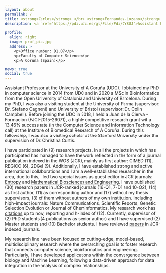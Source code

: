 ```yaml
---
layout: about
permalink: /
title: <strong>Carlos</strong> </br> <strong>Fernandez-Lozano</strong>
description: <a href="https://pdi.udc.es/gl/File/Pdi/QY8UJ">Assistant Professor</a>.  Universidade da Coruña (UDC) <br/> <a href="https://www.citic.udc.es/estaticas/personal-investigador-no-permanente.htm;jsessionid=7037C15ED3F44C0358EB2CBDF45AA1CC">Affiliated Researcher</a>.  Centre for Information and Communications Technology Research (CITIC)

profile:
  align: right
  image: prof_pic.jpg
  address: >
    <p>Office number: D1.07</p>
    <p>Faculty of Computer Science</p>
    <p>A Coruña (Spain)</p>

news: true
social: true
---
```


Assistant Professor at the University of A Coruña (UDC). I obtained my PhD in computer science in 2014 from UDC and in 2020 a MSc in Bioinformatics from the Open University of Catalonia and University of Barcelona. During my PhD, I was also a visiting student at the University of Parma (supervisor: Dr. Stefano Cagnoni) and University of Bristol (supervisor: Dr. Colin Campbell). Before joining the UDC in 2018, I held a Juan de la Cierva - Formación (FJCI-2015-26071), a highly competitive research grant wit a 13.46% success rate (in the Computer Science and Information Technology call) at the Institute of Biomedical Research of A Coruña. During this fellowship, I was also a visiting scholar at the Stanford University under the supervision of Dr. Christina Curtis. 

I have participated in (9) research projects.  In all the projects in which has participated has managed to have the work reflected in the form of a journal publication indexed in the WOS (JCR), mainly as first author: CIMED (11), REGICC (6), 2DGel (9). Additionally, I have established strong and active international collaborations and I am a well-established researcher in the area, due to this, I led two special issues as guest editor in JCR journals: <a href="https://www.mdpi.com/journal/entropy/special_issues/high_dimensional">Entropy</a> and <a href="http://www.aimspress.com/newsinfo/1364.html">Mathematical Biosciences and Engineering</a>. I have published (30) research papers in JCR-ranked journals (16-Q1, 7-D1 and 10-Q2), (14) as first author, (11) as corresponding author and (17) without my thesis supervisors, (3) of them without authors of my own institution. Including high-impact journals: Nature Communications, Scientific Reports, Genetic Selection Evolution or Journal of Cheminformatics. My research work has <a href="https://scholar.google.es/citations?user=gE-7NE4AAAAJ&hl=es">citations</a> up to now, reporting and h-index of (12). Currently, supervisor of (2) PhD students (4 publications as senior author) and I have supervised (2) Master students and (10) Bachelor students. I have reviewed <a href="https://publons.com/researcher/1751450/carlos-fernandez-lozano/">papers</a> in JCR-indexed journals. 

My research line have been focused on cutting-edge, model-based, multidisciplinary research where the overarching goal is to foster research that connects computer science, bioinformatics and engineering. Particularly, I have developed applications within the convergence between biology and Machine Learning, following a data-driven approach for data integration in the analysis of complex relationships.
